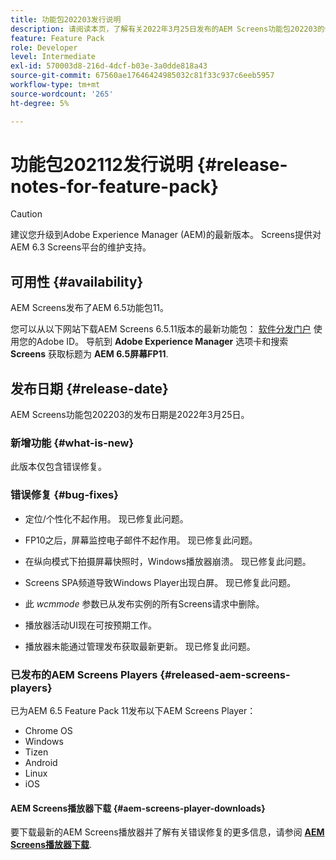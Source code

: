 ```yaml
---
title: 功能包202203发行说明
description: 请阅读本页，了解有关2022年3月25日发布的AEM Screens功能包202203的信息。
feature: Feature Pack
role: Developer
level: Intermediate
exl-id: 570003d8-216d-4dcf-b03e-3a0dde818a43
source-git-commit: 67560ae17646424985032c81f33c937c6eeb5957
workflow-type: tm+mt
source-wordcount: '265'
ht-degree: 5%

---
```


# 功能包202112发行说明 {#release-notes-for-feature-pack}

>[!CAUTION]
>建议您升级到Adobe Experience Manager (AEM)的最新版本。 Screens提供对AEM 6.3 Screens平台的维护支持。

## 可用性 {#availability}

AEM Screens发布了AEM 6.5功能包11。

您可以从以下网站下载AEM Screens 6.5.11版本的最新功能包： [软件分发门户](https://experience.adobe.com/#/downloads/content/software-distribution/en/aem.html) 使用您的Adobe ID。 导航到 **Adobe Experience Manager** 选项卡和搜索 **Screens** 获取标题为 **AEM 6.5屏幕FP11**.

## 发布日期 {#release-date}

AEM Screens功能包202203的发布日期是2022年3月25日。

### 新增功能 {#what-is-new}

此版本仅包含错误修复。

### 错误修复 {#bug-fixes}

* 定位/个性化不起作用。 现已修复此问题。

* FP10之后，屏幕监控电子邮件不起作用。 现已修复此问题。

* 在纵向模式下拍摄屏幕快照时，Windows播放器崩溃。 现已修复此问题。

* Screens SPA频道导致Windows Player出现白屏。 现已修复此问题。

* 此 *wcmmode* 参数已从发布实例的所有Screens请求中删除。

* 播放器活动UI现在可按预期工作。

* 播放器未能通过管理发布获取最新更新。 现已修复此问题。

### 已发布的AEM Screens Players {#released-aem-screens-players}

已为AEM 6.5 Feature Pack 11发布以下AEM Screens Player：

* Chrome OS
* Windows
* Tizen
* Android
* Linux
* iOS

#### AEM Screens播放器下载  {#aem-screens-player-downloads}

要下载最新的AEM Screens播放器并了解有关错误修复的更多信息，请参阅 **[AEM Screens播放器下载](https://download.macromedia.com/screens/index.html)**.
